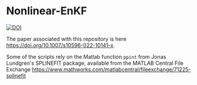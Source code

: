 # Nonlinear-EnKF
[![DOI](https://zenodo.org/badge/386353695.svg)](https://zenodo.org/badge/latestdoi/386353695)

The paper associated with this repository is here https://doi.org/10.1007/s10596-022-10141-x.

Some of the scripts rely on the Matlab function `ppint` from Jonas Lundgren's SPLINEFIT package, available from the MATLAB Central File Exchange https://www.mathworks.com/matlabcentral/fileexchange/71225-splinefit
